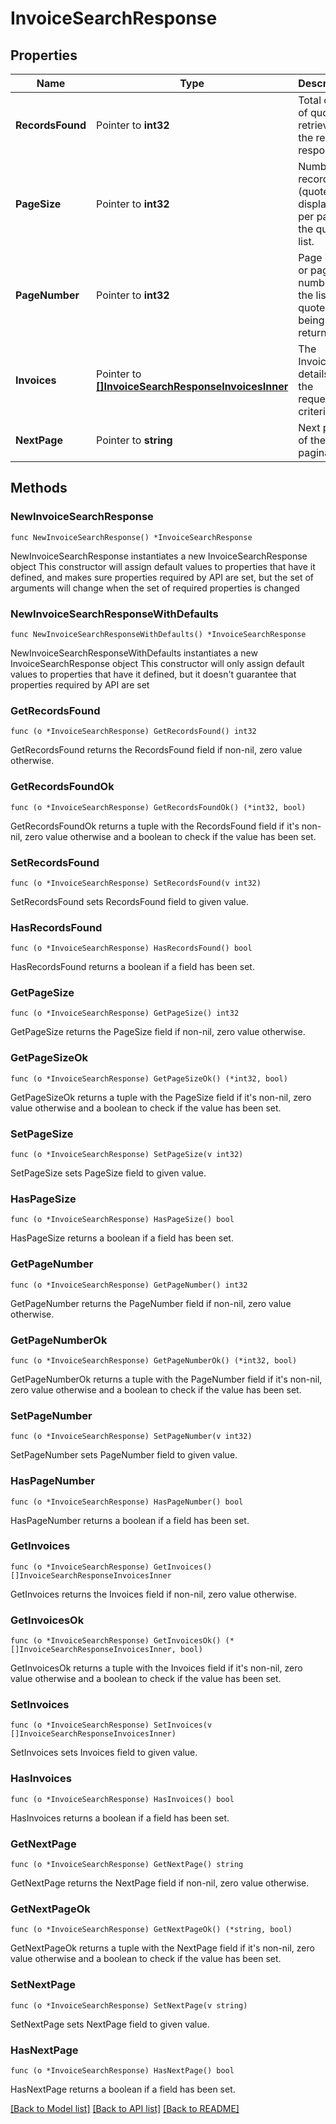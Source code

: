 # InvoiceSearchResponse

## Properties

Name | Type | Description | Notes
------------ | ------------- | ------------- | -------------
**RecordsFound** | Pointer to **int32** | Total count of quotes retrieved in the request response. | [optional] 
**PageSize** | Pointer to **int32** | Number of records (quotes) displayed per page in the quote list. | [optional] 
**PageNumber** | Pointer to **int32** | Page index or page number for the list of quotes being returned. | [optional] 
**Invoices** | Pointer to [**[]InvoiceSearchResponseInvoicesInner**](InvoiceSearchResponseInvoicesInner.md) | The Invoices details for the requested criteria. | [optional] 
**NextPage** | Pointer to **string** | Next page of the pagination. | [optional] 

## Methods

### NewInvoiceSearchResponse

`func NewInvoiceSearchResponse() *InvoiceSearchResponse`

NewInvoiceSearchResponse instantiates a new InvoiceSearchResponse object
This constructor will assign default values to properties that have it defined,
and makes sure properties required by API are set, but the set of arguments
will change when the set of required properties is changed

### NewInvoiceSearchResponseWithDefaults

`func NewInvoiceSearchResponseWithDefaults() *InvoiceSearchResponse`

NewInvoiceSearchResponseWithDefaults instantiates a new InvoiceSearchResponse object
This constructor will only assign default values to properties that have it defined,
but it doesn't guarantee that properties required by API are set

### GetRecordsFound

`func (o *InvoiceSearchResponse) GetRecordsFound() int32`

GetRecordsFound returns the RecordsFound field if non-nil, zero value otherwise.

### GetRecordsFoundOk

`func (o *InvoiceSearchResponse) GetRecordsFoundOk() (*int32, bool)`

GetRecordsFoundOk returns a tuple with the RecordsFound field if it's non-nil, zero value otherwise
and a boolean to check if the value has been set.

### SetRecordsFound

`func (o *InvoiceSearchResponse) SetRecordsFound(v int32)`

SetRecordsFound sets RecordsFound field to given value.

### HasRecordsFound

`func (o *InvoiceSearchResponse) HasRecordsFound() bool`

HasRecordsFound returns a boolean if a field has been set.

### GetPageSize

`func (o *InvoiceSearchResponse) GetPageSize() int32`

GetPageSize returns the PageSize field if non-nil, zero value otherwise.

### GetPageSizeOk

`func (o *InvoiceSearchResponse) GetPageSizeOk() (*int32, bool)`

GetPageSizeOk returns a tuple with the PageSize field if it's non-nil, zero value otherwise
and a boolean to check if the value has been set.

### SetPageSize

`func (o *InvoiceSearchResponse) SetPageSize(v int32)`

SetPageSize sets PageSize field to given value.

### HasPageSize

`func (o *InvoiceSearchResponse) HasPageSize() bool`

HasPageSize returns a boolean if a field has been set.

### GetPageNumber

`func (o *InvoiceSearchResponse) GetPageNumber() int32`

GetPageNumber returns the PageNumber field if non-nil, zero value otherwise.

### GetPageNumberOk

`func (o *InvoiceSearchResponse) GetPageNumberOk() (*int32, bool)`

GetPageNumberOk returns a tuple with the PageNumber field if it's non-nil, zero value otherwise
and a boolean to check if the value has been set.

### SetPageNumber

`func (o *InvoiceSearchResponse) SetPageNumber(v int32)`

SetPageNumber sets PageNumber field to given value.

### HasPageNumber

`func (o *InvoiceSearchResponse) HasPageNumber() bool`

HasPageNumber returns a boolean if a field has been set.

### GetInvoices

`func (o *InvoiceSearchResponse) GetInvoices() []InvoiceSearchResponseInvoicesInner`

GetInvoices returns the Invoices field if non-nil, zero value otherwise.

### GetInvoicesOk

`func (o *InvoiceSearchResponse) GetInvoicesOk() (*[]InvoiceSearchResponseInvoicesInner, bool)`

GetInvoicesOk returns a tuple with the Invoices field if it's non-nil, zero value otherwise
and a boolean to check if the value has been set.

### SetInvoices

`func (o *InvoiceSearchResponse) SetInvoices(v []InvoiceSearchResponseInvoicesInner)`

SetInvoices sets Invoices field to given value.

### HasInvoices

`func (o *InvoiceSearchResponse) HasInvoices() bool`

HasInvoices returns a boolean if a field has been set.

### GetNextPage

`func (o *InvoiceSearchResponse) GetNextPage() string`

GetNextPage returns the NextPage field if non-nil, zero value otherwise.

### GetNextPageOk

`func (o *InvoiceSearchResponse) GetNextPageOk() (*string, bool)`

GetNextPageOk returns a tuple with the NextPage field if it's non-nil, zero value otherwise
and a boolean to check if the value has been set.

### SetNextPage

`func (o *InvoiceSearchResponse) SetNextPage(v string)`

SetNextPage sets NextPage field to given value.

### HasNextPage

`func (o *InvoiceSearchResponse) HasNextPage() bool`

HasNextPage returns a boolean if a field has been set.


[[Back to Model list]](../README.md#documentation-for-models) [[Back to API list]](../README.md#documentation-for-api-endpoints) [[Back to README]](../README.md)


